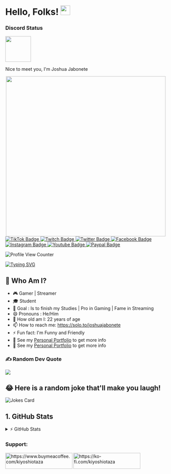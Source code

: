 # Hello, Folks! <img src="https://raw.githubusercontent.com/MartinHeinz/MartinHeinz/master/wave.gif" width="30px" height="30px">


### Discord Status
[<img height="80px" src="https://discord.c99.nl/widget/theme-2/430054652336275458.png"/>](https://discord.com/users/430054652336275458)


Nice to meet you, I'm Joshua Jabonete

<div id="header" align="center">
  <img src="https://thumbs.gfycat.com/VapidFairHyracotherium-size_restricted.gif" width="500"/>
</div> 
<div id="badges">
  <a href="https://www.tiktok.com/@kiyoshicuteotaza">
    <img src="https://img.shields.io/badge/TikTok-black?style=for-the-badge&logo=tiktok&logoColor=white" alt="TikTok Badge"/>
  </a>
  <a href="https://www.twitch.tv/kiyoshiotaza">
    <img src="https://img.shields.io/badge/Twitch-purple?style=for-the-badge&logo=twitch&logoColor=white" alt="Twitch Badge"/>
  </a>
    <a href="https://twitter.com/joshuajabonete_">
    <img src="https://img.shields.io/badge/twitter-blue?style=for-the-badge&logo=twitter&logoColor=white" alt="Twitter Badge"/>
  </a>
    <a href="https://www.facebook.com/joshjabonete">
    <img src="https://img.shields.io/badge/Facebook-blue?style=for-the-badge&logo=facebook&logoColor=white" alt="Facebook Badge"/>
  </a>
    <a href="https://www.instagram.com/josh.jabonete/">
    <img src="https://img.shields.io/badge/Instagram-purple?style=for-the-badge&logo=instagram&logoColor=white" alt="Instagram Badge"/>
  </a>
    <a href="https://www.youtube.com/@kiyoshicuteotaza">
    <img src="https://img.shields.io/badge/Youtube-red?style=for-the-badge&logo=youtube&logoColor=white" alt="Youtube Badge"/>
  </a>
  <a href="https://paypal.me/joshuajabonete24">
    <img src="https://img.shields.io/badge/Paypal-blue?style=for-the-badge&logo=paypal&logoColor=white" alt="Paypal Badge"/>
  </a>
</div>

![Profile View Counter](https://komarev.com/ghpvc/?username=JoshuaJabonete)

[![Typing SVG](https://readme-typing-svg.herokuapp.com/?color=%2349F707&lines=I'm+JoshuaJabonete%2C+22+years+old;Gamer+Streamer)](https://git.io/typing-svg)

## 🤠 Who Am I? 
- 🎮 Gamer | Streamer
- 🎓 Student 
- 🎯 Goal : Is to finish my Studies | Pro in Gaming | Fame in Streaming
- 😄 Pronouns : He/Him
- 🔞 How old am I: 22 years of age
- 📫 How to reach me: https://solo.to/joshuajabonete
- ⚡ Fun fact: I'm Funny and Friendly
- 👀 See my [Personal Portfolio](https://joshuajaboneteportfolio.vercel.app/) to get more info
- 👀 See my [Personal Portfolio](https://joshuajaboneteaboutme.vercel.app/) to get more info


### ✍️ Random Dev Quote
![](https://quotes-github-readme.vercel.app/api?type=horizontal&theme=radical)

## 😂 Here is a random joke that'll make you laugh!
![Jokes Card](https://readme-jokes.vercel.app/api)

## 1. GitHub Stats

<details>
  <summary>⚡ GitHub Stats</summary>
<br>
<a href="https://github.com/joshuajabonete">
<img align="center" alt="JoshuaJabonete | GitHub Stats" src="https://github-readme-stats.vercel.app/api?username=JoshuaJabonete&show_icons=true&theme=dark&layout=compact"/>
<br>
<br>
<img align="center" src="https://github-readme-streak-stats.herokuapp.com?user=joshuajabonete&theme=tokyonight-duo&hide_border=true" alt="JoshuaJabonete | GitHub Stats"/>
</a>
</details>

<h3 align="left">Support:</h3>
<p><a href="https://www.buymeacoffee.com/kiyoshiotaza"> <img align="left" src="https://cdn.buymeacoffee.com/buttons/v2/default-yellow.png" height="50" width="210" alt="https://www.buymeacoffee.com/kiyoshiotaza" /></a><a href="https://ko-fi.com/kiyoshiotaza"> <img align="left" src="https://cdn.ko-fi.com/cdn/kofi3.png?v=3" height="50" width="210" alt="https://ko-fi.com/kiyoshiotaza" /></a></p><br><br>

